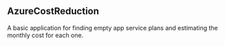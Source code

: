 ## AzureCostReduction

A basic application for finding empty app service plans and estimating the monthly cost for each one.
